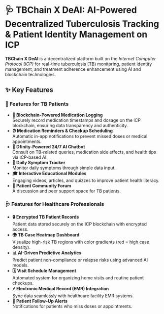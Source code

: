 # 🩺 TBChain X DeAI: AI-Powered Decentralized Tuberculosis Tracking & Patient Identity Management on ICP

**TBChain X DeAI** is a decentralized platform built on the *Internet Computer Protocol (ICP)* for real-time tuberculosis (TB) monitoring, patient identity management, and treatment adherence enhancement using AI and blockchain technologies.

## ✨ Key Features

### 📱 Features for TB Patients
- **🔖 Blockchain-Powered Medication Logging**  
  Securely record medication timestamps and dosage on the ICP blockchain, ensuring data transparency and authenticity.
- **⏰ Medication Reminders & Checkup Scheduling**  
  Automatic in-app notifications to prevent missed doses or medical appointments.
- **🤖 Dfinity-Powered 24/7 AI Chatbot**  
  Consult on TB-related queries, medication side effects, and health tips via ICP-based AI.
- **📝 Daily Symptom Tracker**  
  Monitor daily symptoms through simple data input.
- **🎓 Interactive Educational Modules**  
  Engaging videos, articles, and quizzes to improve patient health literacy.
- **💬 Patient Community Forum**  
  A discussion and peer support space for TB patients.

### 🩺 Features for Healthcare Professionals
- **🔒 Encrypted TB Patient Records**  
  Patient data stored securely on the ICP blockchain with encrypted access.
- **🌍 TB Case Heatmap Dashboard**  
  Visualize high-risk TB regions with color gradients (red = high case density).
- **📊 AI-Driven Predictive Analytics**  
  Predict patient non-compliance or relapse risks using advanced AI models.
- **🗓️ Visit Schedule Management**  
  Automated system for organizing home visits and routine patient checkups.
- **⚡ Electronic Medical Record (EMR) Integration**  
  Sync data seamlessly with healthcare facility EMR systems.
- **🔔 Patient Follow-Up Alerts**  
  Notifications for patients who miss doses or appointments.
